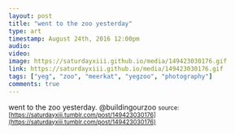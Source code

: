 ```yaml
---
layout: post
title: "went to the zoo yesterday"
type: art
timestamp: August 24th, 2016 12:00pm
audio: 
video: 
image: https://saturdayxiii.github.io/media/149423030176.gif
link: https://saturdayxiii.github.io/media/149423030176.gif
tags: ["yeg", "zoo", "meerkat", "yegzoo", "photography"]
comments: true
---
```

went to the zoo yesterday. @buildingourzoo
<small>source: [https://saturdayxiii.tumblr.com/post/149423030176](https://saturdayxiii.tumblr.com/post/149423030176)</small>